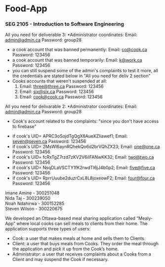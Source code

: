 # Food-App

### SEG 2105 - Introduction to Software Engineering


All you need for deliverable 3:
*Administrator coordinates: Email: admin@admin.ca
                            Password: group28
- a cook account that was banned permanently: Email: co@cook.ca
                                              Password: 123456
- a cook account that was banned temporarily: Email: k@work.ca
                                              Password: 123456
- you can still suspend some of the admin's complaints to test it more, all the credentials are stated below in "All you need for deliv 2 section"
- Cooks accounts that weren't suspended at all:
  1.  Email:    three@three.ca 
      Password: 123456
  2.  Email:    six@six.ca
      Password: 123456
  3.  Email:    cook@cook.ca
      Password: 123456

All you need for delivarable 2:
*Administrator coordinates: Email: admin@admin.ca
                            Password: group28
* Cook's account related to the complaints: "since you don't have access to firebase"
- if cook's UID= APRC3oSojdTgQgX6AueXZIiawef1;  Email:    seven@seven.ca
                                                Password: 123456
- if cook's UID= 2MsWl6aynRQhekQo6d2brVQhZX23;  Email:    one@one.ca
                                                Password: 123456
- if cook's UID= fcRxTgZ7rzd7zKV2V6iIFANwKK32;  Email:    two@two.ca
                                                Password: 123456
- if cook's UID= NsqDLaVSCTY1fK2rwdTI6jJ4b0p2;  Email:    five@five.ca
                                                Password: 123456    
- if cook's UID= RprrUuube2duzrCxL8L8joxeowF2;  Email:    four@four.ca
                                                Password: 123456                                              

<p> 
Imane Amine - 300251048 <br>
Nida Taj - 300239050 <br>
Noah Ndahirwa - 300152285 <br>
Steven Wilson - 300220675 <br>
</p>

<p>
We developed an Ottawa-based meal sharing application called “Mealy-App” where local cooks
can sell meals to clients from their home. The application supports three types of users:
</p>


* Cook: a user that makes meals at home and sells them to Clients. 
* Client: a user that buys meals from Cooks. They order the meal through the application
and pick it up from the Cook’s home.
* Administrator: a user that receives complaints about a Cooks from a Client and may
suspend the Cook if necessary.
